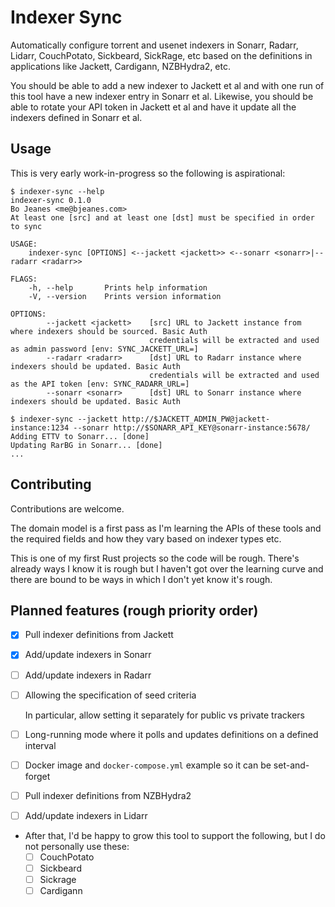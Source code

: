 # Indexer Sync

Automatically configure torrent and usenet indexers in Sonarr, Radarr,
Lidarr, CouchPotato, Sickbeard, SickRage, etc based on the definitions in
applications like Jackett, Cardigann, NZBHydra2, etc.

You should be able to add a new indexer to Jackett et al and with one run of
this tool have a new indexer entry in Sonarr et al. Likewise, you should be
able to rotate your API token in Jackett et al and have it update all the
indexers defined in Sonarr et al.

## Usage

This is very early work-in-progress so the following is aspirational:

``` sh-session
$ indexer-sync --help
indexer-sync 0.1.0
Bo Jeanes <me@bjeanes.com>
At least one [src] and at least one [dst] must be specified in order to sync

USAGE:
    indexer-sync [OPTIONS] <--jackett <jackett>> <--sonarr <sonarr>|--radarr <radarr>>

FLAGS:
    -h, --help       Prints help information
    -V, --version    Prints version information

OPTIONS:
        --jackett <jackett>    [src] URL to Jackett instance from where indexers should be sourced. Basic Auth
                               credentials will be extracted and used as admin password [env: SYNC_JACKETT_URL=]
        --radarr <radarr>      [dst] URL to Radarr instance where indexers should be updated. Basic Auth
                               credentials will be extracted and used as the API token [env: SYNC_RADARR_URL=]
        --sonarr <sonarr>      [dst] URL to Sonarr instance where indexers should be updated. Basic Auth

$ indexer-sync --jackett http://$JACKETT_ADMIN_PW@jackett-instance:1234 --sonarr http://$SONARR_API_KEY@sonarr-instance:5678/
Adding ETTV to Sonarr... [done]
Updating RarBG in Sonarr... [done]
...
```

## Contributing

Contributions are welcome.

The domain model is a first pass as I'm learning the APIs of these tools and
the required fields and how they vary based on indexer types etc.

This is one of my first Rust projects so the code will be rough. There's
already ways I know it is rough but I haven't got over the learning curve and
there are bound to be ways in which I don't yet know it's rough.

## Planned features (rough priority order)

* [x] Pull indexer definitions from Jackett
* [x] Add/update indexers in Sonarr
* [ ] Add/update indexers in Radarr
* [ ] Allowing the specification of seed criteria

   In particular, allow setting it separately for public vs private trackers
* [ ] Long-running mode where it polls and updates definitions on a defined interval
* [ ] Docker image and `docker-compose.yml` example so it can be set-and-forget
* [ ] Pull indexer definitions from NZBHydra2
* [ ] Add/update indexers in Lidarr
* After that, I'd be happy to grow this tool to support the following, but I do not personally use these:
   * [ ] CouchPotato
   * [ ] Sickbeard
   * [ ] Sickrage
   * [ ] Cardigann
